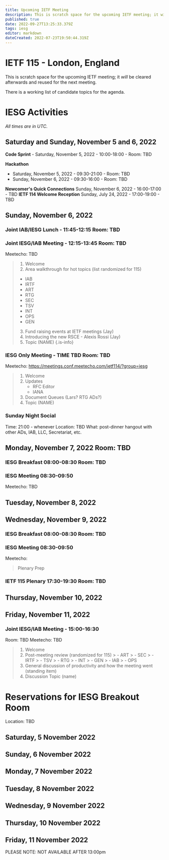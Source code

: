 ```yaml
---
title: Upcoming IETF Meeting
description: This is scratch space for the upcoming IETF meeting; it will be cleared afterwards and reused for the next meeting. 
published: true
date: 2022-09-27T13:25:33.379Z
tags: iesg
editor: markdown
dateCreated: 2022-07-23T19:50:44.319Z
---
```


# IETF 115 - London, England
This is scratch space for the upcoming IETF meeting; it *will* be cleared afterwards and reused for the next meeting. 

There is a working list of candidate topics for the agenda. 

# IESG Activities
*All times are in UTC.* 

## Saturday and Sunday, November 5 and 6, 2022

**Code Sprint** - Saturday, November 5, 2022 - 10:00-18:00 - Room: TBD

**Hackathon**
  - Saturday, November 5, 2022 - 09:30-21:00 - Room: TBD
  - Sunday, November 6, 2022 - 09:30-16:00 - Room: TBD 

**Newcomer's Quick Connections** Sunday, November 6, 2022 - 16:00-17:00 - TBD
**IETF 114 Welcome Reception** Sunday, July 24, 2022 - 17:00-19:00 - TBD

## Sunday, November 6, 2022

### Joint IAB/IESG Lunch - 11:45-12:15 Room: TBD

### Joint IESG/IAB Meeting - 12:15-13:45 Room: TBD
Meetecho: TBD

> 1. Welcome
> 2. Area walkthrough for hot topics (list randomized for 115)
> - IAB
> - IRTF
> - ART
> - RTG
> - SEC
> - TSV
> - INT
> - OPS
> - GEN 
> 3. Fund raising events at IETF meetings (Jay)
> 4. Introducing the new RSCE - Alexis Rossi (Jay)
> 5. Topic (NAME)
{.is-info}

   
   

### IESG Only Meeting - TIME TBD Room: TBD

Meetecho: https://meetings.conf.meetecho.com/ietf114/?group=iesg

>   1. Welcome
>   2. Updates
>      - RFC Editor
>      - IANA
>   3. Document Queues (Lars? RTG ADs?)
>   4. Topic (NAME)




 ### Sunday Night Social

   Time: 21:00 - whenever
   Location: TBD
   What: post-dinner hangout with other ADs, IAB, LLC, Secretariat, etc. 

## Monday, November 7, 2022 Room: TBD


### IESG Breakfast 08:00-08:30 Room: TBD	
### IESG Meeting 08:30-09:50
Meetecho: TBD

## Tuesday, November 8, 2022

  
## Wednesday, November 9, 2022


### IESG Breakfast 08:00-08:30 Room: TBD	
### IESG Meeting 08:30-09:50
Meetecho: 

>    Plenary Prep

### IETF 115 Plenary 17:30-19:30 Room: TBD

## Thursday, November 10, 2022

## Friday, November 11, 2022 
### Joint IESG/IAB Meeting - 15:00-16:30
Room: TBD
Meetecho: TBD

>  1.  Welcome
>  2.  Post-meeting review (randomized for 115)
    > - ART
    > - SEC
    > - IRTF
    > - TSV
    > - RTG
    > - INT
    > - GEN
    > - IAB
    > - OPS
>  3.  General discussion of productivity and how the meeting went	 (standing item)
>  4.  Discussion Topic (name)


# Reservations for IESG Breakout Room

Location: TBD

## Saturday, 5 November 2022

  

## Sunday, 6 November 2022


## Monday, 7 November 2022

  

## Tuesday, 8 November 2022



## Wednesday, 9 November 2022

	 

## Thursday, 10 November 2022

## Friday, 11 November 2022

   PLEASE NOTE: NOT AVAILABLE AFTER 13:00pm 
